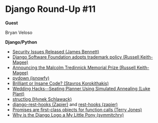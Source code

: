 # Django Round-Up #11

**Guest**

Bryan Veloso

**Django/Python**

* [Security Issues Released (James Bennett)](https://www.djangoproject.com/weblog/2013/sep/15/security/)
* [Django Software Foundation adopts trademark policy (Russell Keith-Magee)](https://www.djangoproject.com/weblog/2013/sep/12/django-software-foundation-adopts-trademark-policy/)
* [Announcing the Malcolm Tredinnick Memorial Prize (Russell Keith-Magee)](https://www.djangoproject.com/weblog/2013/sep/16/announcing-malcolm-tredinnick-memorial-prize/)
* [pydown (isnowfy)](https://github.com/isnowfy/pydown)
* [Brilliant or Insane Code? (Stavros Korokithakis)](http://www.stavros.io/posts/brilliant-or-insane-code/)
* [Wedding Hacks--Seating Planner Using Simulated Annealing (Luke Plant)](http://lukeplant.me.uk/blog/posts/wedding-hacks---seating-planner-using-simulated-annealing/)
* [structlog (Hynek Schlawack)](http://www.structlog.org/)
* [django-rest-hooks (Zapier)](https://github.com/zapier/django-rest-hooks) and [rest-hooks (zapier)](http://resthooks.org/)
* [Promises are first-class objects for function calls (Terry Jones)](http://blogs.fluidinfo.com/terry/2013/09/12/promises-are-first-class-objects-for-function-calls/)
* [Why is the Django Logo a My Little Pony (symmitchry)](www.reddit.com/r/django/comments/1miowl/why_is_the_django_logo_a_my_little_pony/)

